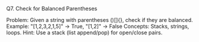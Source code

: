Q7. Check for Balanced Parentheses

Problem:
Given a string with parentheses ()[]{}, check if they are balanced.
Example: "[1,2,3,2,1,5]" → True, "[1,2]" → False
Concepts: Stacks, strings, loops.
Hint: Use a stack (list append/pop) for open/close pairs.